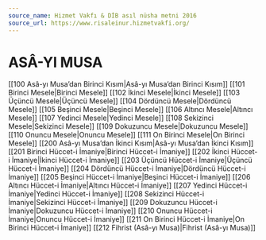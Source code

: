 ```yaml
---
source_name: Hizmet Vakfı & DİB asıl nüsha metni 2016
source_url: https://www.risaleinur.hizmetvakfi.org/
---
```

# ASÂ-YI MUSA

[[100 Asâ-yı Musa’dan Birinci Kısım|Asâ-yı Musa’dan Birinci Kısım]]
	[[101 Birinci Mesele|Birinci Mesele]]
	[[102 İkinci Mesele|İkinci Mesele]]
	[[103 Üçüncü Mesele|Üçüncü Mesele]]
	[[104 Dördüncü Mesele|Dördüncü Mesele]]
	[[105 Beşinci Mesele|Beşinci Mesele]]
	[[106 Altıncı Mesele|Altıncı Mesele]]
	[[107 Yedinci Mesele|Yedinci Mesele]]
	[[108 Sekizinci Mesele|Sekizinci Mesele]]
	[[109 Dokuzuncu Mesele|Dokuzuncu Mesele]]
	[[110 Onuncu Mesele|Onuncu Mesele]]
	[[111 On Birinci Mesele|On Birinci Mesele]]
[[200 Asâ-yı Musa’dan İkinci Kısım|Asâ-yı Musa’dan İkinci Kısım]]
	[[201 Birinci Hüccet-i İmaniye|Birinci Hüccet-i İmaniye]]
	[[202 İkinci Hüccet-i İmaniye|İkinci Hüccet-i İmaniye]]
	[[203 Üçüncü Hüccet-i İmaniye|Üçüncü Hüccet-i İmaniye]]
	[[204 Dördüncü Hüccet-i İmaniye|Dördüncü Hüccet-i İmaniye]]
	[[205 Beşinci Hüccet-i İmaniye|Beşinci Hüccet-i İmaniye]]
	[[206 Altıncı Hüccet-i İmaniye|Altıncı Hüccet-i İmaniye]]
	[[207 Yedinci Hüccet-i İmaniye|Yedinci Hüccet-i İmaniye]]
	[[208 Sekizinci Hüccet-i İmaniye|Sekizinci Hüccet-i İmaniye]]
	[[209 Dokuzuncu Hüccet-i İmaniye|Dokuzuncu Hüccet-i İmaniye]]
	[[210 Onuncu Hüccet-i İmaniye|Onuncu Hüccet-i İmaniye]]
	[[211 On Birinci Hüccet-i İmaniye|On Birinci Hüccet-i İmaniye]]
[[212 Fihrist (Asâ-yı Musa)|Fihrist (Asâ-yı Musa)]]
